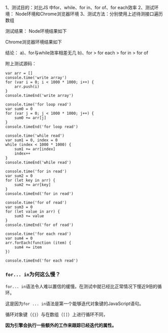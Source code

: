 1、测试目的：对比JS 中for、while、for in、for of、for each效率 
2、测试环境： Node环境和Chrome浏览器环境 
3、测试方法：分别使用上述待测接口遍历数组

测试结果： 
Node环境结果如下 


Chrome浏览器环境结果如下 


结论： 
a)、for与while效率相差无几 
b)、for > for each > for in > for of

附上测试源码：

```
var arr = []
console.time('write array')
for (var i = 0; i < 1000 * 1000; i++) {
    arr.push(i)
}
console.timeEnd('write array')

console.time('for loop read')
var sum0 = 0
for (var j = 0; j < 1000 * 1000; j++) {
    sum0 += arr[j]
}
console.timeEnd('for loop read')

console.time('while read')
var sum1 = 0, index = 0
while (index < 1000 * 1000) {
    sum1 += arr[index]
    index++
}
console.timeEnd('while read')

console.time('for in read')
var sum2 = 0
for (let key in arr) {
    sum2 += arr[key]
}
console.timeEnd('for in read')

console.time('for of read')
var sum3 = 0
for (let value in arr) {
    sum3 += value
}
console.timeEnd('for of read')

console.time('for each read')
var sum4 = 0
arr.forEach(function (item) {
    sum4 += item
})

console.timeEnd('for each read')
```





### `for... in`为何这么慢？

`for... in`语法令人难以置信的缓慢。在测试中就已经比正常情况下慢近9倍的循环。

这是因为`for ... in`语法是第一个能够迭代对象键的JavaScript语句。

循环对象键（`{}`）与在数组（`[]`）上进行循环不同，

**因为引擎会执行一些额外的工作来跟踪已经迭代的属性。**
